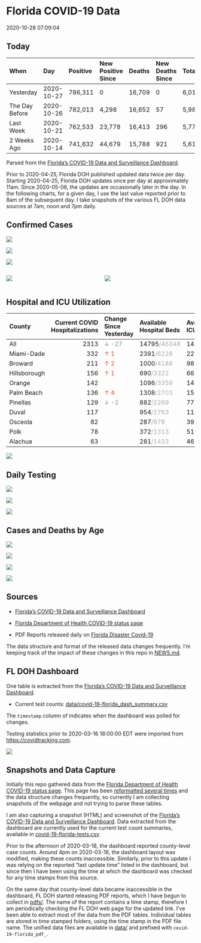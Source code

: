 Florida COVID-19 Data
================
2020-10-28 07:09:04

## Today

| When           | Day        | Positive | New Positive Since | Deaths | New Deaths Since | Total     |
| :------------- | :--------- | :------- | :----------------- | :----- | :--------------- | :-------- |
| Yesterday      | 2020-10-27 | 786,311  | 0                  | 16,709 | 0                | 6,014,492 |
| The Day Before | 2020-10-26 | 782,013  | 4,298              | 16,652 | 57               | 5,984,749 |
| Last Week      | 2020-10-21 | 762,533  | 23,778             | 16,413 | 296              | 5,779,019 |
| 2 Weeks Ago    | 2020-10-14 | 741,632  | 44,679             | 15,788 | 921              | 5,615,247 |

Parsed from the [Florida’s COVID-19 Data and Surveillance
Dashboard](https://fdoh.maps.arcgis.com/apps/opsdashboard/index.html#/8d0de33f260d444c852a615dc7837c86).

Prior to 2020-04-25, Florida DOH published updated data twice per day.
Starting 2020-04-25, Florida DOH updates once per day at approximately
11am. Since 2020-05-06, the updates are occasionally later in the day.
In the following charts, for a given day, I use the last value reported
prior to 8am of the subsequent day. I take snapshots of the various FL
DOH data sources at 7am, noon and 7pm daily.

## Confirmed Cases

![](plots/covid-19-florida-daily-test-changes.png)

![](plots/covid-19-florida-deaths-by-day.png)

![](plots/covid-19-florida-county-top-6.png)

<div class="columns">

<div class="column is-full-mobile">

![](plots/covid-19-florida-testing.png)

</div>

<div class="column is-full-mobile">

![](plots/covid-19-florida-total-positive.png)

</div>

</div>

## Hospital and ICU Utilization

| County       | Current COVID Hospitalizations | Change Since Yesterday                    | Available Hospital Beds                      | Available ICU Beds                         |
| :----------- | -----------------------------: | :---------------------------------------- | :------------------------------------------- | :----------------------------------------- |
| All          |                           2313 | <span style="color: #6BAA75">↓ -27</span> | 14795<span style="color: #aaa">/46348</span> | 1488<span style="color: #aaa">/4593</span> |
| Miami-Dade   |                            332 | <span style="color: #EC4E20">↑ 1</span>   | 2391<span style="color: #aaa">/6228</span>   | 227<span style="color: #aaa">/723</span>   |
| Broward      |                            211 | <span style="color: #EC4E20">↑ 2</span>   | 1000<span style="color: #aaa">/4188</span>   | 98<span style="color: #aaa">/358</span>    |
| Hillsborough |                            156 | <span style="color: #EC4E20">↑ 1</span>   | 690<span style="color: #aaa">/3322</span>    | 66<span style="color: #aaa">/334</span>    |
| Orange       |                            142 |                                           | 1096<span style="color: #aaa">/3359</span>   | 147<span style="color: #aaa">/263</span>   |
| Palm Beach   |                            136 | <span style="color: #EC4E20">↑ 4</span>   | 1308<span style="color: #aaa">/2703</span>   | 156<span style="color: #aaa">/236</span>   |
| Pinellas     |                            129 | <span style="color: #6BAA75">↓ -2</span>  | 882<span style="color: #aaa">/2269</span>    | 77<span style="color: #aaa">/227</span>    |
| Duval        |                            117 |                                           | 954<span style="color: #aaa">/2763</span>    | 115<span style="color: #aaa">/322</span>   |
| Osceola      |                             82 |                                           | 287<span style="color: #aaa">/878</span>     | 39<span style="color: #aaa">/84</span>     |
| Polk         |                             78 |                                           | 372<span style="color: #aaa">/1313</span>    | 51<span style="color: #aaa">/129</span>    |
| Alachua      |                             63 |                                           | 281<span style="color: #aaa">/1433</span>    | 46<span style="color: #aaa">/262</span>    |

![](plots/covid-19-florida-icu-usage.png)

## Daily Testing

![](plots/covid-19-florida-tests-per-case.png)

<!-- ![](plots/covid-19-florida-change-new-cases.png) -->

![](plots/covid-19-florida-tests-percent-positive.png)

![](plots/covid-19-florida-test-and-case-growth.png)

## Cases and Deaths by Age

![](plots/covid-19-florida-weekly-events-by-age.png)

![](plots/covid-19-florida-age.png)

![](plots/covid-19-florida-age-deaths.png)

![](plots/covid-19-florida-age-sex.png)

## Sources

  - [Florida’s COVID-19 Data and Surveillance
    Dashboard](https://fdoh.maps.arcgis.com/apps/opsdashboard/index.html#/8d0de33f260d444c852a615dc7837c86)

  - [Florida Department of Health COVID-19 status
    page](http://www.floridahealth.gov/diseases-and-conditions/COVID-19/)

  - PDF Reports released daily on [Florida Disaster
    Covid-19](http://www.floridahealth.gov/diseases-and-conditions/COVID-19/)

The data structure and format of the released data changes frequently.
I’m keeping track of the impact of these changes in this repo in
[NEWS.md](NEWS.md).

## FL DOH Dashboard

One table is extracted from the [Florida’s COVID-19 Data and
Surveillance
Dashboard](https://fdoh.maps.arcgis.com/apps/opsdashboard/index.html#/8d0de33f260d444c852a615dc7837c86).

  - Current test counts:
    [data/covid-19-florida\_dash\_summary.csv](data/covid-19-florida_dash_summary.csv)

The `timestamp` column of indicates when the dashboard was polled for
changes.

Testing statistics prior to 2020-03-16 18:00:00 EDT were imported from
<https://covidtracking.com>.

![](screenshots/fodh_maps_arcgis_com__apps__opsdashboard.png)

## Snapshots and Data Capture

Initially this repo gathered data from the [Florida Department of Health
COVID-19 status
page](http://www.floridahealth.gov/diseases-and-conditions/COVID-19/).
This page has been [reformatted several
times](screenshots/floridahealth_gov__diseases-and-conditions__COVID-19.png)
and the data structure changes frequently, so currently I am collecting
snapshots of the webpage and not trying to parse these tables.

I am also capturing a snapshot (HTML) and screenshot of the [Florida’s
COVID-19 Data and Surveillance
Dashboard](https://fdoh.maps.arcgis.com/apps/opsdashboard/index.html#/8d0de33f260d444c852a615dc7837c86).
Data extracted from the dashboard are currently used for the current
test count summaries, available in
[covid-19-florida-tests.csv](covid-19-florida-tests.csv).

Prior to the afternoon of 2020-03-18, the dashboard reported
county-level case counts. Around 4pm on 2020-03-18, the dashboard layout
was modified, making these counts inaccessible. Similarly, prior to this
update I was relying on the reported “last update time” listed in the
dashboard, but since then I have been using the time at which the
dashboard was checked for any time stamps from this source.

On the same day that county-level data became inaccessible in the
dashboard, FL DOH started releasing PDF reports, which I have begun to
collect in [pdfs/](pdfs/). The name of the report contains a time stamp,
therefore I am periodically checking the FL DOH web page for the updated
link. I’ve been able to extract most of the data from the PDF tables.
Individual tables are stored in time stamped folders, using the time
stamp in the PDF file name. The unified data files are available in
[data/](data/) and prefixed with `covid-19-florida_pdf_`.
